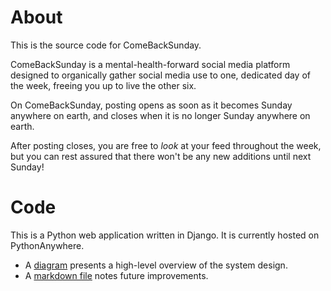 # About

This is the source code for ComeBackSunday.

ComeBackSunday is a mental-health-forward social media platform designed to organically gather social media use to one, dedicated day of the week, freeing you up to live the other six.

On ComeBackSunday, posting opens as soon as it becomes Sunday anywhere on earth, and closes when it is no longer Sunday anywhere on earth.

After posting closes, you are free to _look_ at your feed throughout the week, but you can rest assured that there won't be any new additions until next Sunday!

# Code

This is a Python web application written in Django. It is currently hosted on PythonAnywhere.

- A [diagram](notesPostsApp.pdf) presents a high-level overview of the system design.
- A [markdown file](notes/notes.md) notes future improvements.
